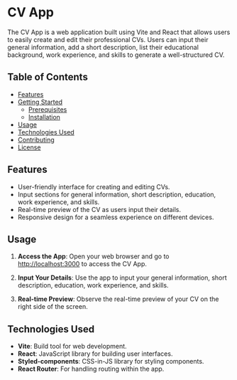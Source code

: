 # CV App

The CV App is a web application built using Vite and React that allows users to easily create and edit their professional CVs. Users can input their general information, add a short description, list their educational background, work experience, and skills to generate a well-structured CV.

## Table of Contents

- [Features](#features)
- [Getting Started](#getting-started)
  - [Prerequisites](#prerequisites)
  - [Installation](#installation)
- [Usage](#usage)
- [Technologies Used](#technologies-used)
- [Contributing](#contributing)
- [License](#license)

## Features

- User-friendly interface for creating and editing CVs.
- Input sections for general information, short description, education, work experience, and skills.
- Real-time preview of the CV as users input their details.
- Responsive design for a seamless experience on different devices.

## Usage

1. **Access the App**: Open your web browser and go to [http://localhost:3000](http://localhost:3000) to access the CV App.

2. **Input Your Details**: Use the app to input your general information, short description, education, work experience, and skills.

3. **Real-time Preview**: Observe the real-time preview of your CV on the right side of the screen.


## Technologies Used

- **Vite**: Build tool for web development.
- **React**: JavaScript library for building user interfaces.
- **Styled-components**: CSS-in-JS library for styling components.
- **React Router**: For handling routing within the app.
